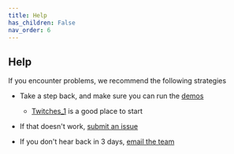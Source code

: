 ```yaml
---
title: Help
has_children: False
nav_order: 6
---
```


## Help

If you encounter problems, we recommend the following strategies

+ Take a step back, and make sure you can run the [demos](../demos/demos.html)
  + [Twitches_1](../demos/twitches/twitches_1/twitches_1.html) is a good place to start
  

+ If that doesn't work, [submit an issue](https://github.com/Campbell-Muscle-Lab/MATMyoSim/)

+ If you don't hear back in 3 days, [email the team](mailto:myosim@campbellmusclelab.org)
